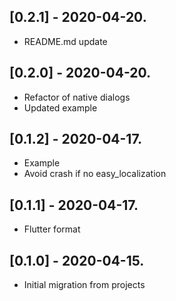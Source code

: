 ## [0.2.1] - 2020-04-20.

* README.md update

## [0.2.0] - 2020-04-20.

* Refactor of native dialogs
* Updated example

## [0.1.2] - 2020-04-17.

* Example
* Avoid crash if no easy_localization

## [0.1.1] - 2020-04-17.

* Flutter format

## [0.1.0] - 2020-04-15.

* Initial migration from projects

